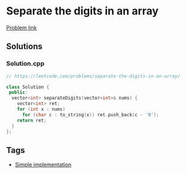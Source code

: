 # Separate the digits in an array

[Problem link](https://leetcode.com/problems/separate-the-digits-in-an-array/)

## Solutions


### Solution.cpp
```cpp
// https://leetcode.com/problems/separate-the-digits-in-an-array/

class Solution {
 public:
  vector<int> separateDigits(vector<int>& nums) {
    vector<int> ret;
    for (int x : nums)
      for (char c : to_string(x)) ret.push_back(c - '0');
    return ret;
  }
};
```
## Tags

* [Simple implementation](/README.md#Simple_implementation)
